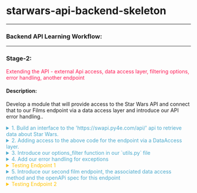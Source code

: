 
# starwars-api-backend-skeleton

---

### Backend API Learning Workflow:

---
### Stage-2:
<span style="color:#FF1B55FF">Extending the API - external Api access, data access layer, filtering options, error handling, another endpoint</span>

#### Description: 
Develop a module that will provide access to the Star Wars API and connect that to our Films endpoint via a data access layer and introduce our API error handling..

<details>
<summary style="color:#4ba9cc">1. Build an interface to the 'https://swapi.py4e.com/api/' api to retrieve data about Star Wars.</summary>

For this module we shall build a class, a star wars object that provides us access to an external source of Star Wars data.

>Copy the code below into the starwars.py file.

```python
# -*- coding: utf-8 -*-

# ------------------------------------------------
#    External imports
# ------------------------------------------------

import asyncio
import aiohttp
import requests

# ------------------------------------------------
#    Python Imports
# ------------------------------------------------

# ------------------------------------------------
#     Module Imports
# ------------------------------------------------
from errors.v1.handlers import ApiError

# ------------------------------------------------
#    Script Wide Variables
# ------------------------------------------------
URL = 'https://swapi.py4e.com/api/'


# ------------------------------------------------
#          CLASSES START HERE
# ------------------------------------------------


class StarWars(object):
    """
        Star Wars object
        Facilitates Async Calls to the swapi api for retrieval of star wars data.
        All methods are static helper functions with the exception of request_data.
        The request_data function is used to retrieve star wars data and called via api
        StarWars class object instance.
    """

    def __init__(self, **kwargs):

        # Variables used for each instance of the class.
        self.swars_data = []
  ```
   
You can see that we have a class called StarWars and an `__init__` method. This method is used to add attributes to all new star wars objects.

We set the object attribute swars_data to an empty list. We will see how this is used later.

Look at the 'External Imports' near the top of the page.

```python
import asyncio
import aiohttp
import requests
```

In this module we shall use two main methods to send requests. Let's look at them in order of least complexity.

1. A synchronous request via the third import in the list - the package 'requests'.

   'requests' is a well known python package that handles requests to any reachable service.

   When your code makes a synchronous request it does not return until it receives the response blocking any further
   processing, i.e. it waits for the response before continuing.

   We will use this kind of request when we require a single record from the Star Wars API.
   
   
#### A synchronous Request
    
![](images/syncio-requests.drawio.png)

2. Asynchronous requests via the packages asyncio and aiohttp.
   We use asyncio along with aiohttp to create a set of http request and response tasks, i.e. calls to the Star Wars API.  The responses are handled with a function assigned to each call. 
   This is not the same as a promise in Javascript. We'll get to the details of how this works when we include the code shortly. In the meantime have a look at the following
   diagram to get a feel for what we're going to do.
  
#### An asynchronous Request
      
![](images//async-request.drawio.png)
       
As you can see from the diagram above, using an `asyncio` client session and `aiohttp` there is a connection pool that
enables multiple requests to be sent simultaneously, in any order` to our Star Wars API.

Each call/task is configured with a handler/method, a url for the actual address of the call and any arguments we 
wish to send with the call. 

When we have added all our calls to the call list we then run the `asyncio` module and call `asyncio gather` with the calls
list as a parameter. `asyncio.gather` will fire off all the calls which in turn call the handler/method that makes
the calls. 

In that method handler, as we shall see in the code, we use an `await` keyword on the request. This tells the handler to
stop processing the code in the handler at that point and allow the other code, outside of it, to be processed, which in this case means
that the same method handler can be called again for the other requests. Each time releasing after the `await`.

When each request receives a response, the `asyncio` knows to go back to the point in the code directly after the `await.` This happens for each and every call.

Now let's look at the code for both the synchronous and asynchronous calls made above.
      
   
```python
async def fetch_json(self, session: aiohttp.ClientSession(), url: str, **kwargs):
      """
         Async function to make multiple api calls and fetch json data for each call
         Adding the data when received to the self.swars_data list
      """
      print(f"Requesting {url}")
      resp = await session.request('GET', url=url, **kwargs)
      if resp.status != 200:
          error = f"problem with url {url}"
          raise ApiError(message=error, status_code=resp.status)
            
      data = await resp.json(content_type=None)
      print(f"Received data for {url}")
      # Put the result's data on the end of the list
      self.swars_data.extend(data['results'])

async def api_query(self, urls, **kwargs):
      """
         Set up an async task for each url in urls and call the urls asynchronously.
         Asyncio sets up a client connection to handle all the calls to the swapi api.
         Calls fetch_json after each task/url call gets a response
      """
      # Single client session for all the api calls. We use an open HTTP connection for simplicity here. The
      # data is open source...
      client = aiohttp.ClientSession(connector=aiohttp.TCPConnector(ssl=False))

      async with client as session:
          # Create fetch tasks from the urls
          tasks = []

          for url in urls:
              tasks.append(self.fetch_json(session=session, url=url, **kwargs))

          # waits for asyncio.gather() to be completed, required because we want to sort when all data has arrived
          await asyncio.gather(*tasks, return_exceptions=True)
          # This has no effect - because we are using a with statement that will automatically close the session
          # await session.close() 

def request_data_async(self, query, batch_size=None, max_items=None):
    """
        This method formats n number of urls with the parameter 'query'
    
    param: query - the api query parameter i.e. films or people
    param: max_items: The maximum number of items to fetch
    params: batch_size: The maximum items returned across all batches/api calls
    """
    # Create the initial url
    urls = []
    urls_append = urls.append
    
    if max_items and batch_size and max_items > batch_size:
        for i in range(1, round(max_items / batch_size) + 1):
            urls_append(f"{URL}{query}/?page={i}")
    else:
        urls.append(f"{URL}{query}/")
    
    # Call the api query function
    asyncio.run(self.api_query(urls)) 

def request_data_sync(self, query):
    """
        Request and wait for our data to return
        In this method we are using the requests package to make a simple synchronous API call
        The code is blocked until the response is received.
    :param query: Contains query parameters for the request
    :return:
    """
    status = ""
    
    try:
        # Format the url from the main swapi url plus the query/queries
        url = f"{URL}{query}/"
        # make the request
        r = requests.get(url=url)
        # Raise the status to make sure it was successful. If it is not the below exception will occur
        status = r.status_code
        r.raise_for_status()
    
        # We have success - let's return the data
        # extracting data in json format
        self.swars_data = r.json()
    except requests.ConnectionError as e:
        msg = "OOPS!! Connection Error. Make sure you are connected to a live Internet connection."
        raise ApiError(message=msg, status_code=status)
    except requests.Timeout as e:
        msg = "timeout-error"
        raise ApiError(message=msg, status_code=status)
    except requests.HTTPError as e:
        if status == 404:
            msg = "not-found"
        elif status == 400:
            msg = "bad-request"
        elif status == 500:
            msg = "server-error-star-wars-api"
        else:
            msg = "something-went-wrong"
        raise ApiError(message=msg, status_code=status)
    except KeyboardInterrupt:
        msg = "program-closed"
        raise ApiError(message=msg, status_code=status)        
```

Let's walk through the code and map it to the images above.

1. First let's look at the synchronous method.
   
```python
def request_data_sync(self, query):
```
This is perfectly straight forward. We simply pass in a query parameter such as `films/1`, which tells us we want to 
retrieve data for the film with ID 1. 

Next we append this to the Star Wars API url, then make the request using requests. When the response returns we check the status. 
If it is a 200 (all good), we take the json response data from the response object and assign it to our `swars_data` variable we declared in the class `__init__` method.

If it is not ok we raise an exception. The exception message depends on the status. The exception being raised for all errors is an ApiError. We'll get to our error handling 
shortly. For now, it is enough to know that errors/exceptions are being handled.

2. Let's now explore the more complex asynchronous method.
      
```python
def request_data_async(self, query, batch_size=None, max_items=None):
```

As you can see we pass in three parameters.

* The `query` parameter
* A `batch_size` parameter - this tells us how many items we would like the Star Wars API to return in a single call.
* A `max_items` parameter - this tells us how many items in total across all calls we wish to retrieve.


This method builds urls. Both `batch_size` and `max_items` are optional. If they have no value a single url is created by appending the Star Wars url with the query.
Otherwise, a series of urls is created, according to the `max_items` being divided by the `batch_size` parameter. For each of these urls we not only append the query but also an extra
query parameter called `page`, which equates to a number starting at 1 and ending in n+1. 

Once our urls have been created we run the asyncio via `asyncio.run`, passing it a call to our query function which has the urls and any other arguments as parameters.
This function then gets called within the asyncio process.

```python
async def api_query(self, urls, **kwargs):
```

The first thing to notice about our `api_query` function is that the definition `def` is preceded by `async`.

When a function is preceded by the keyword `async` we know that this function is an asynchronous coroutine and will call some process using the `await` keyword.
The `await` keyword tells the code to pass back control to the event loop. Therefore, the method `api_query` is a coroutine that performs a bunch of asynchronous calls.

As you can see from the code we assign a bunch of tasks/request calls to a task list using the urls passed in. Each task is assigned a method that it will call, 
in this case
 
```python
def fetch_json(self, session: aiohttp.ClientSession(), url: str, **kwargs):
```

This method has session, a relevant url and any extra arguments as parameters. Once we call `asyncio.gather` in our api_query method, passing our task list as a parameter, 
the `fetch_json` function will be executed asynchronously until all tasks have been called. So if we have 10 urls to call `fetch_json` gets called 10 times.

What happens in `fetch_json`, simple it makes a request to the url with specified query and arguments using the client session (connection pool).
It uses the `await` keyword here to release the event loop to fire the next call...When the response comes, it checks the status and if all ok, 
adds the returned json response data to our class object `swars_data` variable. If there is an error then it handles it by raising an ApiError.

Hopefully you have understood what's happening now and are ready to move on, but before you do that copy the last section of code and append it to the `starwars.py` file.

</details>

<details>
<summary style="color:#4ba9cc">2. Adding access to the above code for the endpoint via a DataAccess layer.</summary>

We now have a gateway to the external Star Wars API data, but we need someway of connecting to that from our endpoint. This is where our data access layer comes into play.
As mentioned in the introduction, we use a data access layer as a means to separate dealing with our data sources. This helps us maintain a robust structure and minimises maintenance, redundancy and refactoring.

Let's look at the film endpoint again. Go to `films/v1/endpoints.py` and open it, you should see the following code for the endpoint get_film...

```python
def get_film(film_id, **kwargs):
    """
        Fetch a film's entity from its name
    :param film_id: The id of the film to be retrieved
    :return: Film Entity
    :errors:
        ApiError - raises an APIError
    """
    api_response()
```
We are going to replace the line `api_response()` with the code block below

```python
film = FilmDacc.film(film_id, kwargs['options'])
return api_response(film)
```

This is our code for accessing the films data access layer.

The following line of code calls the class `FilmDacc` method `film` and passes the films ID, and any keyword arguments we wish to pass to the method.
As can be seen below the keyword arguments are in fact our options.


```python
film = FilmDacc.film(film_id, kwargs['options'])
```
This method, if successful, will return all the film data for the requested film ID. Before we take a look at the class in our data films access layer
we first need to import the `FilmDacc` object

Under Films Data Access layer introduce the import thus:

```python
from films.v1.data_access import *
```

This uses the `*` notation to indicate that we shall import everything from the data access layer `data_access.py`

>Open the `data_access.py` file in the same folder and copy the following code into it.

```python
# -*- coding: utf-8 -*-

# ------------------------------------------------
#    Python Imports
# ------------------------------------------------

# ------------------------------------------------
#    External Imports
# ------------------------------------------------

# ------------------------------------------------
#     Module Imports
# ------------------------------------------------
from starwars import StarWars
from utils import options_filter

# ------------------------------------------------
#     Abstract Character Data Access Layer
# ------------------------------------------------

class FilmDacc(object):
    """
        Abstract Film Data Access Class
    """

    @staticmethod
    def film(film_id, options):
        """
             Retrieve a specific StarWars Film
        :param film_id:
        :param options: The options for filtering what gets returned - See API Specification
        :return: The filtered film data
        """
        starwars = StarWars()
        # Build and request the URL by adding the film_id
        starwars.request_data_sync('films/'+film_id)
        return options_filter(starwars.swars_data, options)[0]
```

Let's examine the code.

Under Module Imports you can see that there are three imported packages, our error handling (we'll get to that afterwards), the StarWars class we recently created and an 
`options_filter` from our `utils.py` module. Don't worry about that now, again we'll get to that later. Our focus for the moment is on the StarWars class which provides
us a route into the external Star Wars API.

Look at the class we have created for our Films data access layer.

Currently, the class has a single `staticmethod` called `film`, which has two parameters, the film id and options. The film ID is obviously an ID, the options are a key-value 
pair object. A python dictionary. Hopefully you remember your python fundamentals and that a `staticmethod` is a class method that can be called directly from a class without 
creating a new object.

To understand our options we need to briefly go back to our openAPI specification for films and look at these options. Look at the specification endpoint below and check the 
parameters, you can see the parameter `options`.


```yaml
# -----------------------------------------------
  # Film paths - REQUESTS
  # -----------------------------------------------

  /films/v1/{film_id}:

    get:
      summary: Retrieve a specific star wars film data set
      tags:
        - Film
      description: >
        
        Errors:

          token-invalid, 401
          authorisation-required, 401
          not-found, 404

      operationId: films.v1.endpoints.get_film
      parameters:
        - name: "film_id"
          description: Films Unique id
          in: path
          required: true
          schema:
            type: string
        - name: "options"
          in: query
          description: Optional Film Data
          required: false
          style: deepObject
          schema:
            $ref: '#/components/schemas/FilmExtras'
      responses:
        '200':
          description: Returns a data object containing a Films data
          content:
            application/json:
              schema:
                $ref: '#/components/schemas/FilmResponse'
```

The parameter `options` is a deepObject which means it has more than one level and is referenced by the schema FilmExtras.
Unlike our `film_id` parameter our 'options' parameter is placed in the query of the request and not in the path.

```yaml
# -----------------------------------------------
#  Film Extras REQUEST SCHEMA
# -----------------------------------------------
FilmExtras:
  type: object
  properties:
    characters:
      description: provide film character urls
      type: boolean
    planets:
      description: provide all film planet urls
      type: boolean
    species:
      description: provide all film species urls
      type: boolean
    starships:
      description: provide all film starship urls
      type: boolean
    vehicles:
      description: provide all film vehicle urls
      type: boolean
```

As can be seen `FilmExtras` is an openAPI schema object containing several properties. Each of those properties is boolean. It can be true or false. 
Take a quick peak at our API interface to check how this object is represented.

![](images/873778c7.png)

The object in question is a simple Json key-value pair object and by default each key has a value set to true. 
We can change the value to false if we do not require the information to be passed back in the response.

Getting back to our data access method called film...

```python
starwars = StarWars()
# Build and request the URL by adding the film_id
starwars.request_data_sync('films/'+film_id)
return options_filter(starwars.swars_data, options)[0]
```

Here's what's happening line by line.

#### starwars = StarWars()
We are assigning a new instance of the class `StarWars` as an object an assigning it to our variable `starwars`.
#### starwars.request_data_sync('films/'+film_id)
We call the object method `request_dat_sync` with a parameter that encompasses the path for films and an extra path variable which is the film ID.
    
#### return options_filter(starwars.swars_data, options)[0]
This line returns the results of the `options_filter` function in the `utils.py` file. It does this by passing in the `starwars` object variable `swars_data`.
We also pass in the `options` object, so the options filter can test for the options against the data in the response. Notice that at the end of the line and after the function call is closed we have [0].
This is stating that in the list returned we only require the first item of the list and not the whole list. Why? Well because this is an endpoint that returns a single data item, it seems pointless to send this back as a list.
We could of course avoid this if we did some tests on the list in the `options_filter` function and return the item itself and not the list, if indeed the list was made up of a single item.
This is a choice, we make a decision and run with it. You will come across plenty of similar scenarios during your coding lifetime.

Summing up so far.

  * We have introduced the `StarWars` class for access to our external Star Wars data source.
  * We have introduced the required data access layer class and method to act as the data gateway between our endpoint and the external data source.
  * We have modified our endpoint to interface with the data access layer
  * We have understood our `options` object.

</details>

<details>
<summary style="color:#4ba9cc">3. Introduce our options_filter function in our `utils.py` file</summary>

We already understand what our options_filter function has to do, now let's look at the code and see how it does it.

```python
# -*- coding: utf-8 -*-

# ------------------------------------------------
#    External imports
# ------------------------------------------------

# ------------------------------------------------
#    Python Imports
# ------------------------------------------------

# ------------------------------------------------
#    Module Imports
# ------------------------------------------------


def options_filter(data, options):
    """
        Filters through a list of dictionaries or a single dictionary and removes any data from the options dict that is set to false

    :param data: maybe a list of dicts or a single dict
    :param options: The options to filter on
    :return: Filtered data
    """

    # Define an empty list to hold all our filtered dictionaries
    fl = []

    def filter_options(data_set, options):
        new_dict = {}
        for k, _ in data_set.items():
            # The following line is a dictionary comprehension. It is used to filter optional data specified in the kwargs argument.
            # which is passed into the API by the client request as a Json dictionary of options.
            # The way it works is to filter key-value pairs from the returned film_entity dictionary against the kwargs dictionary.
            # Any key-value pair in the film_entity dictionary that is in the options dictionary of kwargs and set to False should be excluded from the returned data.
            filtered_dict = {k: v for (k, v) in data_set.items() if k not in options or options[k] is True}
            new_dict.update(filtered_dict)
        return new_dict

    if isinstance(data, list):

        for item in data:
            if isinstance(item, dict):
                fd = filter_options(item, options)
                fl.append(fd)
                
    elif isinstance(data, dict):
        
        fd = filter_options(data, options)
        fl.append(fd)
        
    else:
        return data

    return fl


```

The function has two parameters

  * data - a python dictionary or list of dictionaries containing the options to filter
  * options - the object that contains the key-value pair mapping of data we want to include or not.

Let's go through what's happening step by step.

1. We declare an empty list - fl = []

2. We check if our data parameter is a list.
  
  If it is a list we use an iteration (for loop) to take each object (item) from the data and call the function
  filter_options with the item and the options object. We make sure the item is a dictionary before we pass it. If it is not, we ignore it and continue the loop.
  We'll cover filter_options shortly. If it is a dictionary object we then take the result and append it to the list we declared earlier 'fl'
  The loop concludes when all data items have been through the function filter_options. Our resulting 'fl' list contains all the items with our options applied to them
  
  If it is not a list make sure it is a dictionary object and pass the object to filter_options along with the options object and append the result to our `fl` list, which 
  contains a single item filtered using our options object.
  
  If it is neither a list nor a dictionary then we ignore it and pass back the data as it came.
  
3. Return `fl`

   The function `filter_options` has the task of iterating over the item (data_set) keys and comparing those against keys in the `options` object which is a dictionary.

   The algorithm works as follows:

  1. Declare a new empty dictionary called `new_dict`.
  2. Iterate over the items in the `data_set` and filter them via a dictionary comprehension function as follows

     The dictionary comprehension does the following:
 
       * Takes each key-value pair from the data_set and checks to see if the same key is in options and is set to True, if it is set to True or the key is not in options the 
         key-value pair are added to the variable `filtered_dict`. 
       * The `new_dict` variable is then updated with the contents of `filtered_dict`. 
 
         The filtered data is returned and forwarded on in the `api_response` to the client.
  
That's it for our `options_filter` function.
>Copy the code and add it to our utils.py file.

</details>

<details>
<summary style="color:#4ba9cc">4. Add our error handling for exceptions</summary>

As we have seen in the various blocks of code there are numerous exception possibilities. We need to present these exceptions in
a standard manner for both us the developers and the client. 

We use one exception declaration in our code:

  * ApiError

Let's look at the exception handling in the `request_data_sync`

```python
def request_data_sync(self, query):
    """
        Request and wait for our data to return
        In this method we are using the requests package to make a simple synchronous API call
        The code is blocked until the response is received.
    :param query: Contains query parameters for the request
    :return:
    """
    status = ""

    try:
        # Format the url from the main swapi url plus the query/queries
        url = f"{URL}{query}/"
        # make the request
        r = requests.get(url=url)
        # Raise the status to make sure it was successful. If it is not the below exception will occur
        status = r.status_code
        r.raise_for_status()

        # We have success - let's return the data
        # extracting data in json format
        self.swars_data = r.json()

    except requests.ConnectionError as e:
        msg = "OOPS!! Connection Error. Make sure you are connected to a live Internet connection."
        raise ApiError(message=msg, status_code=status)
    except requests.Timeout as e:
        msg = "OOPS!! Timeout Error"
        raise ApiError(message=msg, status_code=status)
    except requests.HTTPError as e:
        if status == 404:
            msg = "Not Found"
        elif status == 400:
            msg = "Bad Request"
        elif status == 500:
            msg = "Server Error on the Star Wars Api"
        else:
            msg = "Opps Something went wrong!!"
        raise ApiError(message=msg, status_code=status)
    except KeyboardInterrupt:
        msg = "Someone closed the program"
        raise ApiError(message=msg, status_code=status)
```

As can be seen from the code, the `requests` package has numerous exceptions itself. We use these to catch the various exceptions that occur when using the `requests` package.
However, we then raise our own exception `ApiError` and assign the message and status code to it.

But why have an ApiError as well as the other exceptions. Predominantly two reasons:

  * To set an exception standard at certain points that perform certain logic, i.e. accessing data
  * To tailor the exception message. When using various packages, you get slightly different messages for the same error.
    By tailoring the messages to a standard we don't bombard the client with different messages for the same exception.

When we write an API or other codebase for that matter we may decide on a number of exceptions to standardise on, this makes our life easier as a developer.
However, we do not want to confuse the client with a number of different exceptions. Where those occur in our codebase is not fascinating to a client of the API.

So what we do is we define a single exception to use for communicating exceptions to the client. In our case it's our `ApiError` exception handler.

**Coding our exceptions**:

Before we get into the actual error handling functions which will exist in `errors/v1/handlers.py`, we need to make a couple of changes to the `main.py` file that

>Under `Module Imports` in main.py place the following line of code

```python
from errors.v1 import handlers as error_handlers
```

>Then add the following directly under the `app.add.api` function call. Placing a new line inbetween 

```python
app.app.register_blueprint(error_handlers.error_handlers)
```

What the above line does is add a Flask blueprint registration. Blueprints are typically used to modularise a Flask application. But in this instance we are using it to 
add our error handling functions as a module. 

There are several ways to handle exceptions in Flask, some simpler than others. The reason we are using a blueprint is so that we can
place all of our error code in a separate file and not in our main.py. Again, this provides clarity to our code structure, we know where things are.

The following error handling code shows how this is done.

```python
# -*- coding: utf-8 -*-

# ------------------------------
#  External Imports
# ------------------------------
from flask import Blueprint
from flask import jsonify

# ------------------------------
#  Python Imports
# ------------------------------
import logging

# ------------------------------
#  Module Imports
# ------------------------------


# ------------------------------
#  Flask Blueprint Declaration
# ------------------------------
error_handlers = Blueprint('error_handlers', __name__)


# ------------------------------
#  Error Classes
# ------------------------------

class ApiError(Exception):
    """
        Parent Error Class - inherits default Exception
    :param: Exception - The raised exception
    """
    def __init__(self, message='There was an error', status_code=500, payload=None):
        """
        Class
        :param message: String
        :param status_code: Integer
        :param payload: Dict
        """
        Exception.__init__(self)
        self.message = message

        if status_code is not None:
            self.status_code = status_code
        self.payload = payload
        super(ApiError, self).__init__(message, status_code, payload)

    def to_dict(self):
        """
            Convert payload to a dictionary and add the message
        :return:
        """
        rv = dict(self.payload or ())
        rv['message'] = self.message
        rv['status'] = "error"
        return rv


@error_handlers.app_errorhandler(ApiError)
def handle_api_error(error):
    """
        Handles and logs the ApiError
    :param error: The actual error
    :return: error response
    """
    response = jsonify(error.to_dict())
    response.status_code = error.status_code
    logging.error(str(response.json['message']))
    return response

```

As you can see we are importing our error handling blueprint that was registered in our `main.py` file.

```python
# ------------------------------
#  Flask Blueprint Declaration
# ------------------------------
error_handlers = Blueprint('error_handlers', __name__)
```
Our custom exception class is then defined.

  * ApiError

`ApiError` inherits from the default python exception class `Exception`.

The `ApiError` class takes upto three parameters, if none of these parameters are defined in the call, i.e. `ApiError()`, Then
they are defined inline in the function head.


The last function in the code above,  `handle_api_error`,  is decorated with our registered blueprint `error_handler` which calls the function
`app_errorhandler` with the parameter of our class error, in this case `APiError`.

What this does is:

 * Take an instance of a raised ApiError (class object) and passes it to the function as the parameter `error`.
 * Assigns a jsonified version of the arguments of the error via the class method 'to_dict', in this case, message, status and payload if it exists, to the variable `response`
 * Adds the status to the response - so the client can retrieve it separately, but this is not strictly necessary as a call to the api that results in an error will
   receive the status code back from whatever method they are using to access the api.
 * Logs the error message (converting it to a string) - helps us developers out.
 * Returns the response

>Copy the above code to the error handler at errors/v1/handlers.py

That's it our error handling is now in place. 

</details>

<details>
<summary style="color: #ffc300">Testing Endpoint 1</summary>

Let's test our code now. Run the main.py app again

>Copy 'http://127.0.0.1:5003/ui' into the browser

>Click on the Film endpoint

>Click on 'Try it out'

>Stick a 1 into the filed that says 'Film_id'

>Click the blue execute bar 

Hey Presto you should see the following responses:

![](images/film-endpoint-one-success.png)

Now let's check our API exceptions are working. Do the same as above, but instead of putting a 1 as the film id, put 100 
and execute it again.

![](images/api-not-found-error.png)

As you can see our exception handling is working. We have a `404 not-found error`.

Great stuff!

We have our first API endpoint running successfully. We have retrieved the complete data set of the Star Wars Movie 'A New Hope' from an external data source.

###Exercise

>Try setting some of the options to `false` and get different films up, by changing the id. Hint there are 7 films.

</details>

<details>

<summary style="color:#4ba9cc">5. Introduce our second film endpoint, the associated data access method and the openAPi spec for this endpoint</summary>

Whoa! We are nearly there, but not quite.

Let's top it all off by adding a second films endpoint. Our second films endpoint will retrieve all the films from the Star Wars series. 1 through 7.

Check out the code:

```python
def get_films(**kwargs):
    """
        Fetch all the films via pagination. If there is a cursor then fetch the next batch of films

    :param kwargs: dictionary object containing keyword arguments
    :return: List of Film Entities and total film count
    :errors:
    """

    films, count = FilmDacc.films(kwargs['options'])

    if films:
        return api_response({
            'results': films,
            'count': count
        })
    else:
        raise ApiError('films-not-found', status_code=404)
```

`get_films` is exactly what is says on the label. The differences between this and the `get_film` endpoint are:

  * It calls the FilmData access method `films` instead of `film`
  * it returns a list of film objects
  * it returns a count representing the number of films retrieved.

>Copy and append the code above to the films/v1/endpoints.py

>Also notice that we raise an API error if no films are found, so we had better introduce our error handling
into films

>Copy the following import statement into the Module Imports, section of the endpoints file.

```python
from errors.v1.handlers import ApiError
```

The data access method `films` is up next, let's take a look...

```python
@staticmethod
def films(options):
    """
         Retrieve StarWars Films

    :param options:The options for filtering what gets returned - See API Specification
    :return: The filtered films data
    """
    starwars = StarWars()
    starwars.request_data_async('films')
    films = options_filter(starwars.swars_data, options)
    return films, len(films)

```

What it does:
* instantiate the `starwars` object
* call the `starwars` object method `request_data_async`, passing in the query `films`
* filter the result with our options and return
* return the list of film objects and the length of the list, which represents the number of films, i.e. the count.

>copy and append this code to the films/v1/data_access.py file

Finally, let's grab our openAPI specification for this endpoint.

```yaml
/films/v1/:

    get:
      summary: Retrieve a list of star wars films - Requires login.
      tags:
        - Films
      description: >

        Required Headers:

            Authorization request header

              Bearer Valid Admin Access Token

        Errors:

            token-invalid, 401
            authorisation-required, 401
            not-found, 404

      operationId: films.v1.endpoints.get_films
      parameters:
        - name: "options"
          in: query
          description: Optional Film Data
          required: false
          style: deepObject
          schema:
            $ref: '#/components/schemas/FilmExtras'

      responses:
        '200':
          description: Returns a data object containing a list of Film entities
          content:
            application/json:
              schema:
                $ref: '#/components/schemas/FilmListResponse'
```
>Copy and place the above specification and append it directly below the first endpoint specification iin your `openapi.yaml` file.

Next, the openapi schema for returning more than one film. It's called `FilmListResponse`

```yaml
FilmListResponse:
  properties:
    results:
      type: array
      items:
        $ref: '#/components/schemas/FilmResponse'
    count:
      description: total number of films returned
      type: object
```

This takes an array/list of file objects as per the schema `FilmResponse`

>Copy this schema and place it in the openapi.yaml file directly after `FilmResponse`

Great we are all set, but before we test this second endpoint take a while to study the three components we have just added. 
Make sure you understand what is happening, and be sure to refresh yourself with the `request_data_async` method in the `StarWars` class.

Once you are confident you understand, move on to testing the second endpoint below

</details>

<details>
<summary style="color: #ffc300">Testing Endpoint 2</summary>

>Run the main app again

>Copy the url remembering to add the '/ui' to it.

>Go to the second films endpoint,  just below the first one, and click 'Try it out'

>Click the blue execute button and wait for the results.

You should see the following:

![](images/film-endpoint-two-success.png)

We have an http 200 response with data containing 7 films in total.

###**Now take a while to look at all the files you have added code to and make sure you understand what's happening.** 

###**It's important for the next part of the training where you will be expected to go it alone**.

When you're done you can continue with stage-3 

[<span style="color:#4ba9cc">Stage 3 - Go it alone - Exercise</span>](stage-3.md)

</details>
